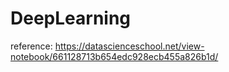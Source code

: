 # DeepLearning
reference: https://datascienceschool.net/view-notebook/661128713b654edc928ecb455a826b1d/
